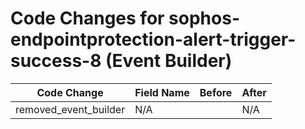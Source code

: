 # Code Changes for sophos-endpointprotection-alert-trigger-success-8 (Event Builder)

| Code Change | Field Name | Before | After |
|-------------|------------|--------|-------|
| removed_event_builder | N/A |  | N/A |